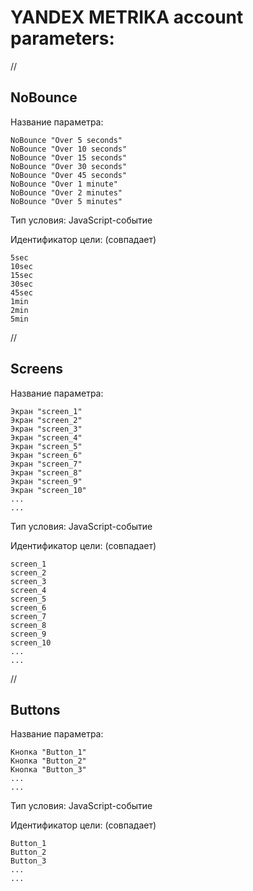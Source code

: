 # YANDEX METRIKA account parameters:

//

## NoBounce

Название параметра:

```
NoBounce "Over 5 seconds"
NoBounce "Over 10 seconds"
NoBounce "Over 15 seconds"
NoBounce "Over 30 seconds"
NoBounce "Over 45 seconds"
NoBounce "Over 1 minute"
NoBounce "Over 2 minutes"
NoBounce "Over 5 minutes"
```

Тип условия: JavaScript-событие

Идентификатор цели: (совпадает)

```
5sec
10sec
15sec
30sec
45sec
1min
2min
5min
```

//

## Screens

Название параметра:

```
Экран "screen_1"
Экран "screen_2"
Экран "screen_3"
Экран "screen_4"
Экран "screen_5"
Экран "screen_6"
Экран "screen_7"
Экран "screen_8"
Экран "screen_9"
Экран "screen_10"
...
...
```

Тип условия: JavaScript-событие

Идентификатор цели: (совпадает)

```
screen_1
screen_2
screen_3
screen_4
screen_5
screen_6
screen_7
screen_8
screen_9
screen_10
...
...
```

//

## Buttons

Название параметра:

```
Кнопка "Button_1"
Кнопка "Button_2"
Кнопка "Button_3"
...
...
```

Тип условия: JavaScript-событие

Идентификатор цели: (совпадает)

```
Button_1
Button_2
Button_3
...
...
```
